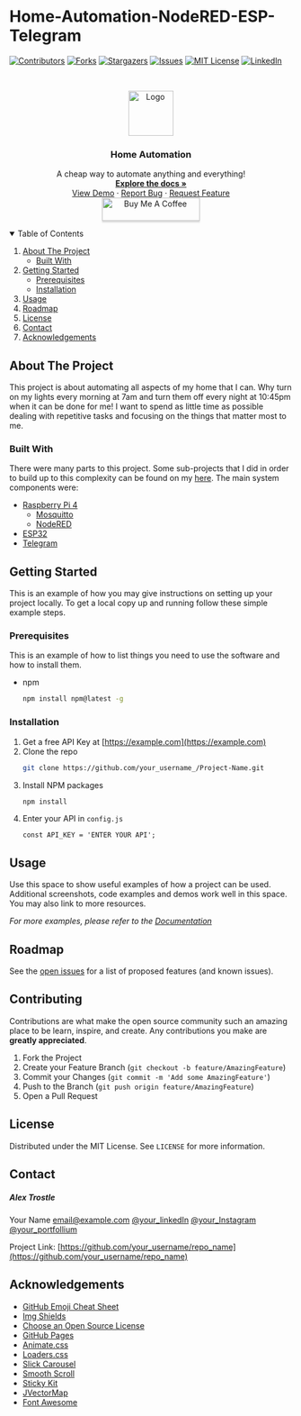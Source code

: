 # Home-Automation-NodeRED-ESP-Telegram
<!-- PROJECT SHIELDS -->
[![Contributors][contributors-shield]][contributors-url]
[![Forks][forks-shield]][forks-url]
[![Stargazers][stars-shield]][stars-url]
[![Issues][issues-shield]][issues-url]
[![MIT License][license-shield]][license-url]
[![LinkedIn][linkedin-shield]][linkedin-url]


<!-- PROJECT LOGO -->
<br />
<p align="center">
  <a href="https://github.com/Alextros00/Home-Automation-NodeRED-ESP-Telegram">
    <img src="images/logo.png" alt="Logo" width="80" height="80">
  </a>

  <h3 align="center">Home Automation</h3>

  <p align="center">
    A cheap way to automate anything and everything!
    <br />
    <a href="https://github.com/Alextros00/Home-Automation-NodeRED-ESP-Telegram"><strong>Explore the docs »</strong></a>
    <br />
    <a href="https://github.com/Alextros00/Home-Automation-NodeRED-ESP-Telegram">View Demo</a>
    ·
    <a href="https://github.com/Alextros00/Home-Automation-NodeRED-ESP-Telegram/issues">Report Bug</a>
    ·
    <a href="https://github.com/Alextros00/Home-Automation-NodeRED-ESP-Telegram/issues">Request Feature</a>
    <br />
    <a href="https://www.buymeacoffee.com/AlexTrostle" target="_blank"><img src="https://www.buymeacoffee.com/assets/img/custom_images/orange_img.png" alt="Buy Me A Coffee" style="height: 41px !important;width: 174px !important;box-shadow: 0px 3px 2px 0px rgba(190, 190, 190, 0.5) !important;-webkit-box-shadow: 0px 3px 2px 0px     rgba(190,190, 190, 0.5) !important;" ></a>
  </p>
</p>

<!-- TABLE OF CONTENTS -->
<details open="open">
  <summary>Table of Contents</summary>
  <ol>
    <li>
      <a href="#about-the-project">About The Project</a>
      <ul>
        <li><a href="#built-with">Built With</a></li>
      </ul>
    </li>
    <li>
      <a href="#getting-started">Getting Started</a>
      <ul>
        <li><a href="#prerequisites">Prerequisites</a></li>
        <li><a href="#installation">Installation</a></li>
      </ul>
    </li>
    <li><a href="#usage">Usage</a></li>
    <li><a href="#roadmap">Roadmap</a></li>
    <li><a href="#license">License</a></li>
    <li><a href="#contact">Contact</a></li>
    <li><a href="#acknowledgements">Acknowledgements</a></li>
  </ol>
</details>

<!-- ABOUT THE PROJECT -->
## About The Project
This project is about automating all aspects of my home that I can. Why turn on my lights every morning at 7am and turn them off every night at 10:45pm when it can be done for me! I want to spend as little time as possible dealing with repetitive tasks and focusing on the things that matter most to me.

### Built With
There were many parts to this project. Some sub-projects that I did in order to build up to this complexity can be found on my [here](https://github.com/Alextros00).
The main system components were:
* [Raspberry Pi 4](#raspberry-pi)
  * [Mosquitto](#mosquitto)
  * [NodeRED](#nodered)
* [ESP32](#esp32)
* [Telegram](#telegram)





<!-- GETTING STARTED -->
## Getting Started
This is an example of how you may give instructions on setting up your project locally.
To get a local copy up and running follow these simple example steps.

### Prerequisites

This is an example of how to list things you need to use the software and how to install them.
* npm
  ```sh
  npm install npm@latest -g
  ```

### Installation

1. Get a free API Key at [https://example.com](https://example.com)
2. Clone the repo
   ```sh
   git clone https://github.com/your_username_/Project-Name.git
   ```
3. Install NPM packages
   ```sh
   npm install
   ```
4. Enter your API in `config.js`
   ```JS
   const API_KEY = 'ENTER YOUR API';
   ```



<!-- USAGE EXAMPLES -->
## Usage

Use this space to show useful examples of how a project can be used. Additional screenshots, code examples and demos work well in this space. You may also link to more resources.

_For more examples, please refer to the [Documentation](https://example.com)_



<!-- ROADMAP -->
## Roadmap

See the [open issues](https://github.com/othneildrew/Best-README-Template/issues) for a list of proposed features (and known issues).



<!-- CONTRIBUTING -->
## Contributing

Contributions are what make the open source community such an amazing place to be learn, inspire, and create. Any contributions you make are **greatly appreciated**.

1. Fork the Project
2. Create your Feature Branch (`git checkout -b feature/AmazingFeature`)
3. Commit your Changes (`git commit -m 'Add some AmazingFeature'`)
4. Push to the Branch (`git push origin feature/AmazingFeature`)
5. Open a Pull Request



<!-- LICENSE -->
## License

Distributed under the MIT License. See `LICENSE` for more information.



<!-- CONTACT -->
## Contact
##### Alex Trostle
Your Name
email@example.com
[@your_linkedIn]()
[@your_Instagram]()
[@your_portfollium]()


Project Link: [https://github.com/your_username/repo_name](https://github.com/your_username/repo_name)

<!-- ACKNOWLEDGEMENTS -->
## Acknowledgements
* [GitHub Emoji Cheat Sheet](https://www.webpagefx.com/tools/emoji-cheat-sheet)
* [Img Shields](https://shields.io)
* [Choose an Open Source License](https://choosealicense.com)
* [GitHub Pages](https://pages.github.com)
* [Animate.css](https://daneden.github.io/animate.css)
* [Loaders.css](https://connoratherton.com/loaders)
* [Slick Carousel](https://kenwheeler.github.io/slick)
* [Smooth Scroll](https://github.com/cferdinandi/smooth-scroll)
* [Sticky Kit](http://leafo.net/sticky-kit)
* [JVectorMap](http://jvectormap.com)
* [Font Awesome](https://fontawesome.com)

<!-- MARKDOWN LINKS & IMAGES -->
<!-- https://www.markdownguide.org/basic-syntax/#reference-style-links -->
[contributors-shield]: https://img.shields.io/github/contributors/Alextros00/Home-Automation-NodeRED-ESP-Telegram.svg?style=for-the-badge
[contributors-url]: https://github.com/Alextros00/Home-Automation-NodeRED-ESP-Telegram/graphs/contributors
[forks-shield]: https://img.shields.io/github/forks/Alextros00/Home-Automation-NodeRED-ESP-Telegram.svg?style=for-the-badge
[forks-url]: https://github.com/Alextros00/Home-Automation-NodeRED-ESP-Telegram/network/members
[stars-shield]: https://img.shields.io/github/stars/Alextros00/Home-Automation-NodeRED-ESP-Telegram.svg?style=for-the-badge
[stars-url]: https://github.com/Alextros00/Home-Automation-NodeRED-ESP-Telegram/stargazers
[issues-shield]: https://img.shields.io/github/issues/Alextros00/Home-Automation-NodeRED-ESP-Telegram.svg?style=for-the-badge
[issues-url]: https://github.com/Alextros00/Home-Automation-NodeRED-ESP-Telegram/issues
[license-shield]: https://img.shields.io/github/license/Alextros00/Home-Automation-NodeRED-ESP-Telegram.svg?style=for-the-badge
[license-url]: https://github.com/Alextros00/Home-Automation-NodeRED-ESP-Telegram/LICENSE.txt
[linkedin-shield]: https://img.shields.io/badge/-LinkedIn-black.svg?style=for-the-badge&logo=linkedin&colorB=555
[linkedin-url]: https://www.linkedin.com/in/alex-trostle/
[product-screenshot]: images/screenshot.png
